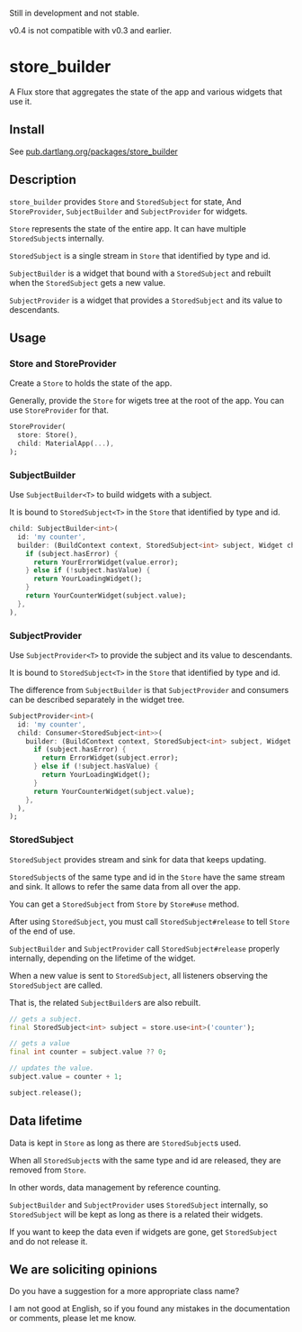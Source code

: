 Still in development and not stable.

v0.4 is not compatible with v0.3 and earlier.

# store_builder

A Flux store that aggregates the state of the app
and various widgets that use it.

## Install

See [pub.dartlang.org/packages/store_builder](https://pub.dartlang.org/packages/store_builder#-installing-tab-)

## Description

`store_builder` provides `Store` and `StoredSubject` for state,
And `StoreProvider`, `SubjectBuilder` and `SubjectProvider` for widgets.

`Store` represents the state of the entire app.
It can have multiple `StoredSubject`s internally.

`StoredSubject` is a single stream in `Store` that identified by type and id.

`SubjectBuilder` is a widget that bound with a `StoredSubject`
and rebuilt when the `StoredSubject` gets a new value.

`SubjectProvider` is a widget that provides a `StoredSubject`
and its value to descendants.

## Usage

### Store and StoreProvider

Create a `Store` to holds the state of the app.

Generally, provide the `Store` for wigets tree at the root of the app.
You can use `StoreProvider` for that.

```dart
StoreProvider(
  store: Store(),
  child: MaterialApp(...),
);
```

### SubjectBuilder

Use `SubjectBuilder<T>` to build widgets with a subject.

It is bound to `StoredSubject<T>` in the `Store` that identified by type and id.

```dart
child: SubjectBuilder<int>(
  id: 'my counter',
  builder: (BuildContext context, StoredSubject<int> subject, Widget child) {
    if (subject.hasError) {
      return YourErrorWidget(value.error);
    } else if (!subject.hasValue) {
      return YourLoadingWidget();
    }
    return YourCounterWidget(subject.value);
  },
),
```

### SubjectProvider

Use `SubjectProvider<T>` to provide the subject and its value to descendants.

It is bound to `StoredSubject<T>` in the `Store` that identified by type and id.

The difference from `SubjectBuilder` is that `SubjectProvider` and
consumers can be described separately in the widget tree.

```dart
SubjectProvider<int>(
  id: 'my counter',
  child: Consumer<StoredSubject<int>>(
    builder: (BuildContext context, StoredSubject<int> subject, Widget child) {
      if (subject.hasError) {
        return ErrorWidget(subject.error);
      } else if (!subject.hasValue) {
        return YourLoadingWidget();
      }
      return YourCounterWidget(subject.value);
    },
  ),
);
```

### StoredSubject

`StoredSubject` provides stream and sink for data that keeps updating.

`StoredSubject`s of the same type and id in the `Store` have the same stream
and sink. It allows to refer the same data from all over the app.

You can get a `StoredSubject` from `Store` by `Store#use` method.

After using `StoredSubject`, you must call `StoredSubject#release`
to tell `Store` of the end of use.

`SubjectBuilder` and `SubjectProvider` call `StoredSubject#release` properly
internally, depending on the lifetime of the widget.

When a new value is sent to `StoredSubject`,
all listeners observing the `StoredSubject` are called.

That is, the related `SubjectBuilder`s are also rebuilt.

```dart
// gets a subject.
final StoredSubject<int> subject = store.use<int>('counter');

// gets a value
final int counter = subject.value ?? 0;

// updates the value.
subject.value = counter + 1;

subject.release();
```

## Data lifetime

Data is kept in `Store` as long as there are `StoredSubject`s used.

When all `StoredSubject`s with the same type and id are released,
they are removed from `Store`.

In other words, data management by reference counting.

`SubjectBuilder` and `SubjectProvider` uses `StoredSubject` internally,
so `StoredSubject` will be kept as long as there is a related their widgets.

If you want to keep the data even if widgets are gone,
get `StoredSubject` and do not release it.

## We are soliciting opinions

Do you have a suggestion for a more appropriate class name?

I am not good at English,
so if you found any mistakes in the documentation or comments,
please let me know.
